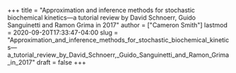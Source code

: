 +++
title = "Approximation and inference methods for stochastic biochemical kinetics—a tutorial review by David Schnoerr, Guido Sanguinetti and Ramon Grima in 2017"
author = ["Cameron Smith"]
lastmod = 2020-09-20T17:33:47-04:00
slug = "Approximation_and_inference_methods_for_stochastic_biochemical_kinetics—a_tutorial_review_by_David_Schnoerr,_Guido_Sanguinetti_and_Ramon_Grima_in_2017"
draft = false
+++
